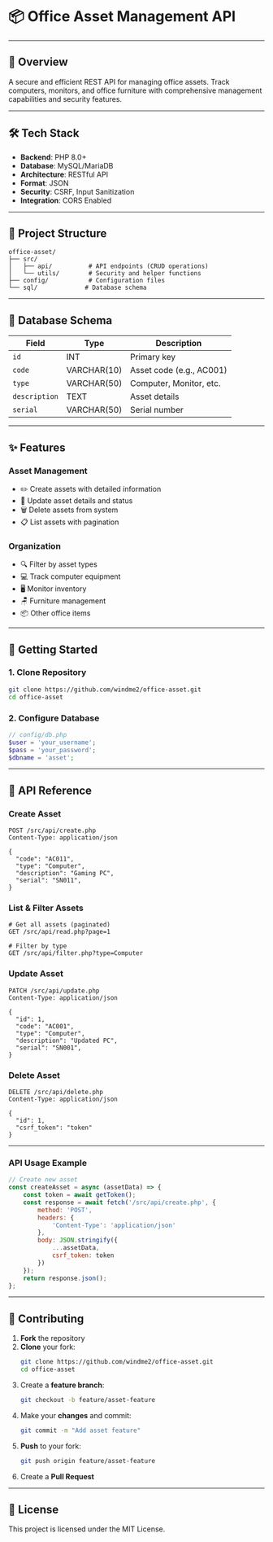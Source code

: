 # 📦 Office Asset Management API

---

## 📖 Overview

A secure and efficient REST API for managing office assets. Track computers, monitors, and office furniture with comprehensive management capabilities and security features.

---

## 🛠️ Tech Stack

* **Backend**: PHP 8.0+
* **Database**: MySQL/MariaDB
* **Architecture**: RESTful API
* **Format**: JSON
* **Security**: CSRF, Input Sanitization
* **Integration**: CORS Enabled

---

## 📁 Project Structure

```
office-asset/
├── src/
│   ├── api/          # API endpoints (CRUD operations)
│   └── utils/        # Security and helper functions
├── config/           # Configuration files
└── sql/             # Database schema
```

---

## 💾 Database Schema

| Field | Type | Description |
|-------|------|-------------|
| `id` | INT | Primary key |
| `code` | VARCHAR(10) | Asset code (e.g., AC001) |
| `type` | VARCHAR(50) | Computer, Monitor, etc. |
| `description` | TEXT | Asset details |
| `serial` | VARCHAR(50) | Serial number |

---

## ✨ Features
### Asset Management
* ✏️ Create assets with detailed information
* 🔄 Update asset details and status
* 🗑️ Delete assets from system
* 📋 List assets with pagination

### Organization
* 🔍 Filter by asset types
* 💻 Track computer equipment
* 🖥️ Monitor inventory
* 🪑 Furniture management
* 📦 Other office items

---

## 🚀 Getting Started

### 1. Clone Repository
```bash
git clone https://github.com/windme2/office-asset.git
cd office-asset
```

### 2. Configure Database
```php
// config/db.php
$user = 'your_username';
$pass = 'your_password';
$dbname = 'asset';

```

---

## 📡 API Reference

### Create Asset
```http
POST /src/api/create.php
Content-Type: application/json

{
  "code": "AC011",
  "type": "Computer",
  "description": "Gaming PC",
  "serial": "SN011",
}
```

### List & Filter Assets
```http
# Get all assets (paginated)
GET /src/api/read.php?page=1

# Filter by type
GET /src/api/filter.php?type=Computer
```

### Update Asset
```http
PATCH /src/api/update.php
Content-Type: application/json

{
  "id": 1,
  "code": "AC001",
  "type": "Computer",
  "description": "Updated PC",
  "serial": "SN001",
}
```

### Delete Asset
```http
DELETE /src/api/delete.php
Content-Type: application/json

{
  "id": 1,
  "csrf_token": "token"
}

```

---

### API Usage Example
```javascript
// Create new asset
const createAsset = async (assetData) => {
    const token = await getToken();
    const response = await fetch('/src/api/create.php', {
        method: 'POST',
        headers: { 
            'Content-Type': 'application/json'
        },
        body: JSON.stringify({
            ...assetData,
            csrf_token: token
        })
    });
    return response.json();
};
```

---

## 🤝 Contributing

1. **Fork** the repository
2. **Clone** your fork:
   ```bash
   git clone https://github.com/windme2/office-asset.git
   cd office-asset
   ```
3. Create a **feature branch**:
   ```bash
   git checkout -b feature/asset-feature
   ```
4. Make your **changes** and commit:
   ```bash
   git commit -m "Add asset feature"
   ```
5. **Push** to your fork:
   ```bash
   git push origin feature/asset-feature
   ```
6. Create a **Pull Request**

---

## 📝 License

This project is licensed under the MIT License.


